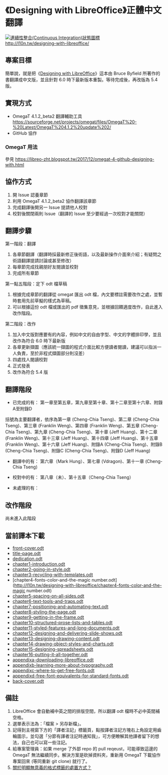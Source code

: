 # 《Designing with LibreOffice》正體中文翻譯
[![連續性整合(Continuous Integration)狀態圖標](https://travis-ci.org/l10n-tw/designing-with-libreoffice.svg?branch=master)](https://travis-ci.org/l10n-tw/designing-with-libreoffice)  
<http://l10n.tw/designing-with-libreoffice/>

## 專案目標
簡單說，就是把《[Designing with LibreOffice](http://designingwithlibreoffice.com/)》這本由 Bruce Byfield 所著作的書翻譯成中文版，並且針對 6.0 時下最新版本重製。等待完成後，再改版為 5.4 版。

## 實現方式
* OmegaT 4.1.2_beta2 翻譯輔助工具 https://sourceforge.net/projects/omegat/files/OmegaT%20-%20Latest/OmegaT%204.1.2%20update%202/
* GitHub 協作

### OmegaT 用法
參見 https://libreo-zht.blogspot.tw/2017/12/omegat-4-github-designing-with.html

## 協作方式
1. 開 Issue 認養章節
2. 利用 OmegaT 4.1.2_beta2 協作翻譯該章節
3. 完成翻譯後開另一 Issue 提請他人校對
4. 校對後關閉兩則 Issue（翻譯的 Issue 至少要經過一次校對才能關閉）

## 翻譯步驟
第一階段：翻譯
1. 各章節翻譯（翻譯時採最新修正後術語，以及最新操作介面來介紹；有疑問之術語翻譯提請討論或甚至修改）
2. 每章節完成找親朋好友閱讀並校對
3. 完成所有章節

第一點五階段：定下 odt 檔草稿
1. 根據完成章節的翻譯從 omegat 匯出 odt 檔，內文要標註需要改作之處，並暫時套用先前草擬的樣式為草稿。
2. 可以根據這份 odt 檔或匯出的 pdf 徵集意見，並根據回饋適度改作，自此進入改作階段。

第二階段：改作
1. 加入中文版對應要有的內容，例如中文的自由字型、中文的字體排印學，並且改作為符合 6.0 時下最新版
2. 各章更新擷圖（應該統一擷圖的程式介面比較方便讀者閱讀，建議可以指派一人負責，至於非程式擷圖部分則沒差）
3. 四處找人閱讀校對
4. 正式發表
5. 改作為符合 5.4 版

## 翻譯階段
* 已完成的有：
第一章至第五章，第九章至第十章、第十二章至第十六章、附錄A至附錄D

括號為主要翻譯者，依序為第一章 (Cheng-Chia Tseng)、第二章 (Cheng-Chia Tseng)、第三章 (Franklin Weng)、第四章 (Franklin Weng)、第五章 (Cheng-Chia Tseng)、第九章 (Cheng-Chia Tseng)、第十章 (Jeff Huang)、第十二章 (Franklin Weng)、第十三章 (Jeff Huang)、第十四章 (Jeff Huang)、第十五章 (Franklin Weng)、第十六章 (Jeff Huang)、附錄A (Cheng-Chia Tseng)、附錄B (Cheng-Chia Tseng)、附錄C (Cheng-Chia Tseng)、附錄D (Jeff Huang)

* 翻譯中的有：
第六章（Mark Hung）、第七章 (Vdragon)、第十一章 (Cheng-Chia Tseng)

* 校對中的有：
第八章（未）、第十五章（Cheng-Chia Tseng）

* 未處理的有：

## 改作階段
尚未進入此階段

## 當前譯本下載
* [front-cover.odt](http://l10n.tw/designing-with-libreoffice/front-cover.odt)
* [title-page.odt](http://l10n.tw/designing-with-libreoffice/title-page.odt)
* [dedication.odt](http://l10n.tw/designing-with-libreoffice/dedication.odt)
* [chapter1-introduction.odt](http://l10n.tw/designing-with-libreoffice/chapter1-introduction.odt)
* [chapter2-going-in-style.odt](http://l10n.tw/designing-with-libreoffice/chapter2-going-in-style.odt)
* [chapter3-recycling-with-templates.odt](http://l10n.tw/designing-with-libreoffice/chapter3-recycling-with-templates.odt)
* [chapter4-fonts-color-and-the-magic number.odt](http://l10n.tw/designing-with-libreoffice/chapter4-fonts-color-and-the-magic number.odt)
* [chapter5-spacing-on-all-sides.odt](http://l10n.tw/designing-with-libreoffice/chapter5-spacing-on-all-sides.odt)
* [chapter6-text-tools-and-traps.odt](http://l10n.tw/designing-with-libreoffice/chapter6-text-tools-and-traps.odt)
* [chapter7-positioning-and-automating-text.odt](http://l10n.tw/designing-with-libreoffice/chapter7-positioning-and-automating-text.odt)
* [chapter8-styling-the-page.odt](http://l10n.tw/designing-with-libreoffice/chapter8-styling-the-page.odt)
* [chapter9-getting-in-the-frame.odt](http://l10n.tw/designing-with-libreoffice/chapter9-getting-in-the-frame.odt)
* [chapter10-structured-prose-lists-and-tables.odt](http://l10n.tw/designing-with-libreoffice/chapter10-structured-prose-lists-and-tables.odt)
* [chapter11-styled-features-and-long-documents.odt](http://l10n.tw/designing-with-libreoffice/chapter11-styled-features-and-long-documents.odt)
* [chapter12-designing-and-delivering-slide-shows.odt](http://l10n.tw/designing-with-libreoffice/chapter12-designing-and-delivering-slide-shows.odt)
* [chapter13-designing-drawing-content.odt](http://l10n.tw/designing-with-libreoffice/chapter13-designing-drawing-content.odt)
* [chapter14-drawing-object-styles-and-charts.odt](http://l10n.tw/designing-with-libreoffice/chapter14-drawing-object-styles-and-charts.odt)
* [chapter15-designing-spreadsheets.odt](http://l10n.tw/designing-with-libreoffice/chapter15-designing-spreadsheets.odt)
* [chapter16-putting-it-all-together.odt](http://l10n.tw/designing-with-libreoffice/chapter16-putting-it-all-together.odt)
* [appendixa-downloading-libreoffice.odt](http://l10n.tw/designing-with-libreoffice/appendixa-downloading-libreoffice.odt)
* [appendixb-learning-more-about-typography.odt](http://l10n.tw/designing-with-libreoffice/appendixb-learning-more-about-typography.odt)
* [appendixc-where-to-get-free-fonts.odt](http://l10n.tw/designing-with-libreoffice/appendixc-where-to-get-free-fonts.odt)
* [appendixd-free-font-equivalents-for-standard-fonts.odt](http://l10n.tw/designing-with-libreoffice/appendixd-free-font-equivalents-for-standard-fonts.odt)
* [back-cover.odt](http://l10n.tw/designing-with-libreoffice/back-cover.odt)

## 備註
1. LibreOffice 會自動補中英之間的排版空間，所以翻譯 odt 檔時不必中英間補空格。
2. 選單表示法為：「檔案 > 另存新檔」。
3. 記得到主視窗下方的「譯者注記」標籤頁，點按譯者注記方塊右上角設定用齒輪圖示，並勾選「分節有譯者注記時通知我」，可方便瞭解其他譯者留下的想法，自己也可以寫一些注記。
4. 給專案管理員：如果 merge 了外部 repo 的 pull reqeust，可能導致這邊的 OmegaT 無法繼續同步。解決方案是砍掉資料夾，重新用 OmegaT 下載協作專案回來 (等同重新 git clone) 就行了。
5. [關於明顯無意義的格式標籤的處置方式？](https://github.com/l10n-tw/designing-with-libreoffice/issues/18)
